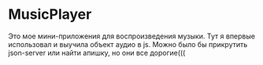 # MusicPlayer
Это мое мини-приложения для воспроизведения музыки. Тут я впервые использовал и выучила объект аудио в js. Можно было бы прикрутить json-server или найти апишку, но они все дорогие(((
